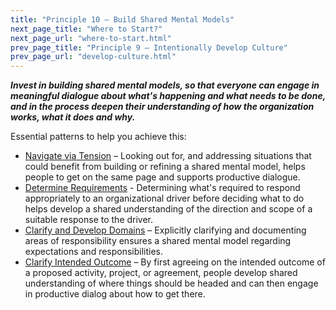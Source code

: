 ```yaml
---
title: "Principle 10 – Build Shared Mental Models"
next_page_title: "Where to Start?"
next_page_url: "where-to-start.html"
prev_page_title: "Principle 9 – Intentionally Develop Culture"
prev_page_url: "develop-culture.html"
---
```




**_Invest in building shared mental models, so that everyone can engage in meaningful dialogue about what's happening and what needs to be done, and in the process deepen their understanding of how the organization works, what it does and why._**

Essential patterns to help you achieve this:

-   [Navigate via Tension](navigate-via-tension.html) – Looking out for, and addressing situations that could benefit from building or refining a shared mental model, helps people to get on the same page and supports productive dialogue.
-   [Determine Requirements](determine-requirements.html) - Determining what's required to respond appropriately to an organizational driver before deciding what to do helps develop a shared understanding of the direction and scope of a suitable response to the driver.
-   [Clarify and Develop Domains](clarify-and-develop-domains.html) – Explicitly clarifying and documenting areas of  responsibility ensures a shared mental model regarding expectations and responsibilities.
-   [Clarify Intended Outcome](clarify-intended-outcome.html) – By first agreeing on the intended outcome of a proposed activity, project, or agreement, people develop shared understanding of where things should be headed and can then engage in productive dialog about how to get there.

